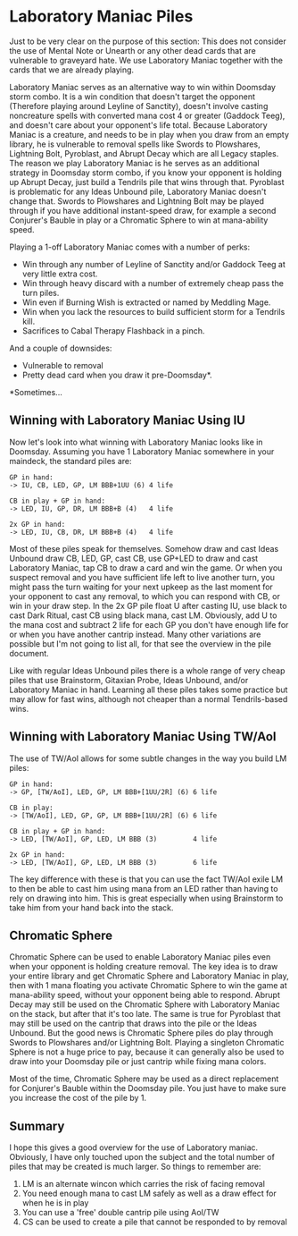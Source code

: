 # Laboratory Maniac Piles

Just to be very clear on the purpose of this section: This does not consider
the use of Mental Note or Unearth or any other dead cards that are vulnerable to
graveyard hate. We use Laboratory Maniac together with the cards that we are
already playing.

Laboratory Maniac serves as an alternative way to win within Doomsday storm
combo. It is a win condition that doesn't target the opponent (Therefore playing
around Leyline of Sanctity), doesn't involve casting noncreature spells with
converted mana cost 4 or greater (Gaddock Teeg), and doesn't care about your
opponent's life total. Because Laboratory Maniac is a creature, and needs to be
in play when you draw from an empty library, he is vulnerable to removal spells
like Swords to Plowshares, Lightning Bolt, Pyroblast, and Abrupt Decay which are
all Legacy staples. The reason we play Laboratory Maniac is he serves as an
additional strategy in Doomsday storm combo, if you know your opponent is
holding up Abrupt Decay, just build a Tendrils pile that wins through that.
Pyroblast is problematic for any Ideas Unbound pile, Laboratory Maniac doesn't
change that. Swords to Plowshares and Lightning Bolt may be played through if
you have additional instant-speed draw, for example a second Conjurer's Bauble
in play or a Chromatic Sphere to win at mana-ability speed.

Playing a 1-off Laboratory Maniac comes with a number of perks:

- Win through any number of Leyline of Sanctity and/or Gaddock Teeg at very
  little extra cost.
- Win through heavy discard with a number of extremely cheap pass the turn
  piles.
- Win even if Burning Wish is extracted or named by Meddling Mage.
- Win when you lack the resources to build sufficient storm for a Tendrils kill.
- Sacrifices to Cabal Therapy Flashback in a pinch.

And a couple of downsides:

- Vulnerable to removal
- Pretty dead card when you draw it pre-Doomsday*.

*Sometimes...

## Winning with Laboratory Maniac Using IU

Now let's look into what winning with Laboratory Maniac looks like in Doomsday.
Assuming you have 1 Laboratory Maniac somewhere in your maindeck, the standard
piles are:

```
GP in hand:
-> IU, CB, LED, GP, LM BBB+1UU (6) 4 life

CB in play + GP in hand:
-> LED, IU, GP, DR, LM BBB+B (4)   4 life

2x GP in hand:
-> LED, IU, CB, DR, LM BBB+B (4)   4 life
```

Most of these piles speak for themselves. Somehow draw and cast Ideas Unbound
draw CB, LED, GP, cast CB, use GP+LED to draw and cast Laboratory Maniac, tap CB
to draw a card and win the game. Or when you suspect removal and you have
sufficient life left to live another turn, you might pass the turn waiting for
your next upkeep as the last moment for your opponent to cast any removal, to
which you can respond with CB, or win in your draw step. In the 2x GP pile float
U after casting IU, use black to cast Dark Ritual, cast CB using black mana,
cast LM. Obviously, add U to the mana cost and subtract 2 life for each GP you
don't have enough life for or when you have another cantrip instead. Many other
variations are possible but I'm not going to list all, for that see the overview
in the pile document.

Like with regular Ideas Unbound piles there is a whole range of very cheap piles
that use Brainstorm, Gitaxian Probe, Ideas Unbound, and/or Laboratory Maniac in
hand. Learning all these piles takes some practice but may allow for fast wins,
although not cheaper than a normal Tendrils-based wins.

## Winning with Laboratory Maniac Using TW/AoI

The use of TW/AoI allows for some subtle changes in the way you build LM piles:

```
GP in hand:
-> GP, [TW/AoI], LED, GP, LM BBB+[1UU/2R] (6) 6 life

CB in play:
-> [TW/AoI], LED, GP, GP, LM BBB+[1UU/2R] (6) 6 life

CB in play + GP in hand:
-> LED, [TW/AoI], GP, LED, LM BBB (3)         4 life

2x GP in hand:
-> LED, [TW/AoI], GP, LED, LM BBB (3)         6 life
```

The key difference with these is that you can use the fact TW/AoI exile LM to
then be able to cast him using mana from an LED rather than having to rely on
drawing into him. This is great especially when using Brainstorm to take him
from your hand back into the stack.

## Chromatic Sphere

Chromatic Sphere can be used to enable Laboratory Maniac piles even when your
opponent is holding creature removal. The key idea is to draw your entire
library and get Chromatic Sphere and Laboratory Maniac in play, then with 1 mana
floating you activate Chromatic Sphere to win the game at mana-ability speed,
without your opponent being able to respond. Abrupt Decay may still be used on
the Chromatic Sphere with Laboratory Maniac on the stack, but after that it's
too late. The same is true for Pyroblast that may still be used on the cantrip
that draws into the pile or the Ideas Unbound. But the good news is Chromatic
Sphere piles do play through Swords to Plowshares and/or Lightning Bolt. Playing
a singleton Chromatic Sphere is not a huge price to pay, because it can
generally also be used to draw into your Doomsday pile or just cantrip while
fixing mana colors.

Most of the time, Chromatic Sphere may be used as a direct replacement for
Conjurer's Bauble within the Doomsday pile. You just have to make sure you
increase the cost of the pile by 1.

## Summary

I hope this gives a good overview for the use of Laboratory maniac.  
Obviously, I have only touched upon the subject and the total number of piles
that may be created is much larger. So things to remember are:

1. LM is an alternate wincon which carries the risk of facing removal
2. You need enough mana to cast LM safely as well as a draw effect for when he
   is in play
3. You can use a 'free' double cantrip pile using AoI/TW
4. CS can be used to create a pile that cannot be responded to by removal
